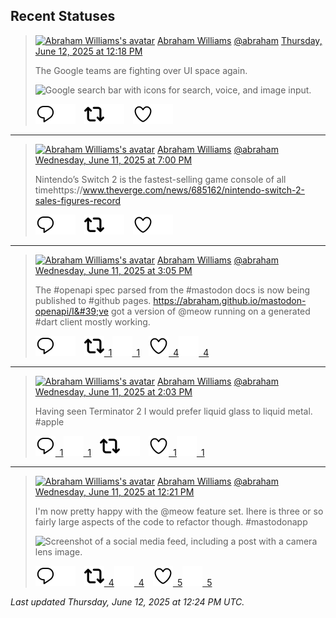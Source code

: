 ## Recent Statuses

> <a href="https://indieweb.social/@abraham"><img alt="Abraham Williams's avatar" src="https://cdn.masto.host/indiewebsocial/accounts/avatars/109/292/540/382/343/163/original/d00f2e03ce9c85b1.jpg" height="24" width="24" ></a> [Abraham Williams](https://indieweb.social/@abraham) [@abraham](https://indieweb.social/@abraham) [Thursday, June 12, 2025 at 12:18 PM](https://indieweb.social/@abraham/114670352219937969)
>
> The Google teams are fighting over UI space again.
>
> ![Google search bar with icons for search, voice, and image input.](https://cdn.masto.host/indiewebsocial/media_attachments/files/114/670/352/069/639/607/original/616d95d5d93d00b2.png)
>
> [![Reply](./images/reply_light.svg#gh-light-mode-only "Reply")](https://indieweb.social/@abraham/114670352219937969#gh-light-mode-only)[![Reply](./images/reply.svg#gh-dark-mode-only "Reply")](https://indieweb.social/@abraham/114670352219937969#gh-dark-mode-only)&emsp;[![Boost](./images/retweet_light.svg#gh-light-mode-only "Boost")](https://indieweb.social/@abraham/114670352219937969#gh-light-mode-only)[![Boost](./images/retweet.svg#gh-dark-mode-only "Boost")](https://indieweb.social/@abraham/114670352219937969#gh-dark-mode-only)&emsp;[![Favorite](./images/like_light.svg#gh-light-mode-only "Favorite")](https://indieweb.social/@abraham/114670352219937969#gh-light-mode-only)[![Favorite](./images/like.svg#gh-dark-mode-only "Favorite")](https://indieweb.social/@abraham/114670352219937969#gh-dark-mode-only)


---

> <a href="https://indieweb.social/@abraham"><img alt="Abraham Williams's avatar" src="https://cdn.masto.host/indiewebsocial/accounts/avatars/109/292/540/382/343/163/original/d00f2e03ce9c85b1.jpg" height="24" width="24" ></a> [Abraham Williams](https://indieweb.social/@abraham) [@abraham](https://indieweb.social/@abraham) [Wednesday, June 11, 2025 at 7:00 PM](https://indieweb.social/@abraham/114666269029179269)
>
> Nintendo’s Switch 2 is the fastest-selling game console of all timehttps://www.theverge.com/news/685162/nintendo-switch-2-sales-figures-record
>
> [![Reply](./images/reply_light.svg#gh-light-mode-only "Reply")](https://indieweb.social/@abraham/114666269029179269#gh-light-mode-only)[![Reply](./images/reply.svg#gh-dark-mode-only "Reply")](https://indieweb.social/@abraham/114666269029179269#gh-dark-mode-only)&emsp;[![Boost](./images/retweet_light.svg#gh-light-mode-only "Boost")](https://indieweb.social/@abraham/114666269029179269#gh-light-mode-only)[![Boost](./images/retweet.svg#gh-dark-mode-only "Boost")](https://indieweb.social/@abraham/114666269029179269#gh-dark-mode-only)&emsp;[![Favorite](./images/like_light.svg#gh-light-mode-only "Favorite")](https://indieweb.social/@abraham/114666269029179269#gh-light-mode-only)[![Favorite](./images/like.svg#gh-dark-mode-only "Favorite")](https://indieweb.social/@abraham/114666269029179269#gh-dark-mode-only)


---

> <a href="https://indieweb.social/@abraham"><img alt="Abraham Williams's avatar" src="https://cdn.masto.host/indiewebsocial/accounts/avatars/109/292/540/382/343/163/original/d00f2e03ce9c85b1.jpg" height="24" width="24" ></a> [Abraham Williams](https://indieweb.social/@abraham) [@abraham](https://indieweb.social/@abraham) [Wednesday, June 11, 2025 at 3:05 PM](https://indieweb.social/@abraham/114665344296183466)
>
> The #openapi spec parsed from the #mastodon docs is now being published to #github pages. https://abraham.github.io/mastodon-openapi/I&#39;ve got a version of @meow running on a generated #dart client mostly working.
>
> [![Reply](./images/reply_light.svg#gh-light-mode-only "Reply")](https://indieweb.social/@abraham/114665344296183466#gh-light-mode-only)[![Reply](./images/reply.svg#gh-dark-mode-only "Reply")](https://indieweb.social/@abraham/114665344296183466#gh-dark-mode-only)&emsp;[![Boost](./images/retweet_light.svg#gh-light-mode-only "Boost")&ensp;1](https://indieweb.social/@abraham/114665344296183466#gh-light-mode-only)[![Boost](./images/retweet.svg#gh-dark-mode-only "Boost")&ensp;1](https://indieweb.social/@abraham/114665344296183466#gh-dark-mode-only)&emsp;[![Favorite](./images/like_light.svg#gh-light-mode-only "Favorite")&ensp;4](https://indieweb.social/@abraham/114665344296183466#gh-light-mode-only)[![Favorite](./images/like.svg#gh-dark-mode-only "Favorite")&ensp;4](https://indieweb.social/@abraham/114665344296183466#gh-dark-mode-only)


---

> <a href="https://indieweb.social/@abraham"><img alt="Abraham Williams's avatar" src="https://cdn.masto.host/indiewebsocial/accounts/avatars/109/292/540/382/343/163/original/d00f2e03ce9c85b1.jpg" height="24" width="24" ></a> [Abraham Williams](https://indieweb.social/@abraham) [@abraham](https://indieweb.social/@abraham) [Wednesday, June 11, 2025 at 2:03 PM](https://indieweb.social/@abraham/114665101731558083)
>
> Having seen Terminator 2 I would prefer liquid glass to liquid metal. #apple
>
> [![Reply](./images/reply_light.svg#gh-light-mode-only "Reply")&ensp;1](https://indieweb.social/@abraham/114665101731558083#gh-light-mode-only)[![Reply](./images/reply.svg#gh-dark-mode-only "Reply")&ensp;1](https://indieweb.social/@abraham/114665101731558083#gh-dark-mode-only)&emsp;[![Boost](./images/retweet_light.svg#gh-light-mode-only "Boost")](https://indieweb.social/@abraham/114665101731558083#gh-light-mode-only)[![Boost](./images/retweet.svg#gh-dark-mode-only "Boost")](https://indieweb.social/@abraham/114665101731558083#gh-dark-mode-only)&emsp;[![Favorite](./images/like_light.svg#gh-light-mode-only "Favorite")&ensp;1](https://indieweb.social/@abraham/114665101731558083#gh-light-mode-only)[![Favorite](./images/like.svg#gh-dark-mode-only "Favorite")&ensp;1](https://indieweb.social/@abraham/114665101731558083#gh-dark-mode-only)


---

> <a href="https://indieweb.social/@abraham"><img alt="Abraham Williams's avatar" src="https://cdn.masto.host/indiewebsocial/accounts/avatars/109/292/540/382/343/163/original/d00f2e03ce9c85b1.jpg" height="24" width="24" ></a> [Abraham Williams](https://indieweb.social/@abraham) [@abraham](https://indieweb.social/@abraham) [Wednesday, June 11, 2025 at 12:21 PM](https://indieweb.social/@abraham/114664702361192360)
>
> I&#39;m now pretty happy with the @meow feature set. Ihere is three or so fairly large aspects of the code to refactor though. #mastodonapp
>
> ![Screenshot of a social media feed, including a post with a camera lens image.](https://cdn.masto.host/indiewebsocial/media_attachments/files/114/664/702/205/125/506/original/e2699d668ec6f801.jpeg)
>
> [![Reply](./images/reply_light.svg#gh-light-mode-only "Reply")](https://indieweb.social/@abraham/114664702361192360#gh-light-mode-only)[![Reply](./images/reply.svg#gh-dark-mode-only "Reply")](https://indieweb.social/@abraham/114664702361192360#gh-dark-mode-only)&emsp;[![Boost](./images/retweet_light.svg#gh-light-mode-only "Boost")&ensp;4](https://indieweb.social/@abraham/114664702361192360#gh-light-mode-only)[![Boost](./images/retweet.svg#gh-dark-mode-only "Boost")&ensp;4](https://indieweb.social/@abraham/114664702361192360#gh-dark-mode-only)&emsp;[![Favorite](./images/like_light.svg#gh-light-mode-only "Favorite")&ensp;5](https://indieweb.social/@abraham/114664702361192360#gh-light-mode-only)[![Favorite](./images/like.svg#gh-dark-mode-only "Favorite")&ensp;5](https://indieweb.social/@abraham/114664702361192360#gh-dark-mode-only)


_Last updated Thursday, June 12, 2025 at 12:24 PM UTC._
